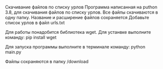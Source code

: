 Скачивание файлов по списку урлов
Программа написанная на puthon 3.8, для скачивания файлов по списку урлов.
Все файлы скачиваются в одну папку.
Название и расширение файлов сохраняется
Добавьте список урлов в файл urls.txt

Для работы понадобится библиотека wget. Для устанвке выполните команду:
pip install wget

Для запуска программы выполните в терминале команду:
python main.py

Файлы сохраняются в папку /download
